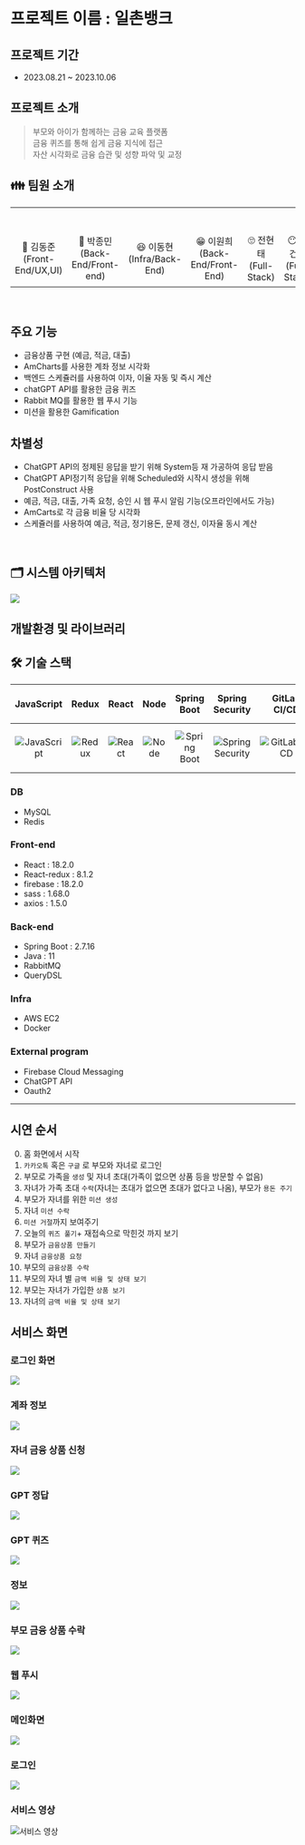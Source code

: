 # 프로젝트 이름 : 일촌뱅크

## 프로젝트 기간
- 2023.08.21 ~ 2023.10.06

## 프로젝트 소개
> 부모와 아이가 함께하는 금융 교육 플랫폼 <br/>
> 금융 퀴즈를 통해 쉽게 금융 지식에 접근 <br/>
> 자산 시각화로 금융 습관 및 성향 파악 및 교정 <br/>


## 👪 팀원 소개

<table>
    <tr>
        <td height="140px" align="center"> 
           <br><br> 👑 김동준 <br>(Front-End/UX,UI) <br></td>
        <td height="140px" align="center"> 
          <br><br> 🙂 박종민 <br>(Back-End/Front-end) <br></td>
        <td height="140px" align="center">
          <br><br> 😆 이동현 <br>(Infra/Back-End) <br></td>
        <td height="140px" align="center"> 
            <br><br> 😁 이원희 <br>(Back-End/Front-End) <br></td>
        <td height="140px" align="center"> 
           <br><br> 🙄 전현태 <br>(Full-Stack) <br></td>
        <td height="140px" align="center"> 
          <br><br> 😶 차건영 <br>(Full-Stack)  <br></td>
    </tr>
</table>

<br>


## 주요 기능
- 금융상품 구현 (예금, 적금, 대출)
- AmCharts를 사용한 계좌 정보 시각화
- 백엔드 스케쥴러를 사용하여 이자, 이율 자동 및 즉시 계산
- chatGPT API를 활용한 금융 퀴즈
- Rabbit MQ를 활용한 웹 푸시 기능
- 미션을 활용한 Gamification

## 차별성
- ChatGPT API의 정제된 응답을 받기 위해 System등 재 가공하여 응답 받음
- ChatGPT API정기적 응답을 위해 Scheduled와 시작시 생성을 위해 PostConstruct 사용
- 예금, 적금, 대출, 가족 요청, 승인 시 웹 푸시 알림 기능(오프라인에서도 가능)
- AmCarts로 각 금융 비율 당 시각화
- 스케쥴러를 사용하여 예금, 적금, 정기용돈, 문제 갱신, 이자율 동시 계산


<br />

## 🗂️ 시스템 아키텍처
<img src="pic/System.png">


## 개발환경 및 라이브러리

## 🛠️ 기술 스택

| JavaScript | Redux | React | Node | Spring Boot | Spring Security | GitLab CI/CD | Docker | Redis | Spring Data Jpa | NginX | MySQL | EC2 | RabbitMQ | FCM  |
|:----------:|:-----:|:-----:|:----:|:-----------:|:---------------:|:-------:|:------:|:-----:|:---------------:|:-----:|:-----:|:---:|:-------:|:-------:|
| ![JavaScript](pic/js.png) | ![Redux](pic/redux.png) | ![React](pic/react.png) | ![Node](pic/node.png) | ![Spring Boot](pic/springboot.png) | ![Spring Security](pic/security.png) | ![GitLabCI/CD](pic/GitlabCICD.png) | ![Docker](pic/docker.png) | ![Redis](pic/redis.png) | ![Spring Data Jpa](pic/jpa.png) | ![NginX](pic/nginx.png) | ![MySQL](pic/mysql.png) | ![EC2](pic/ec2.png) | ![RabbitMQ](pic/RabbitMQ.png) | ![FCM](pic/FCM.png) |



### DB
- MySQL
- Redis

### Front-end
- React : 18.2.0
- React-redux : 8.1.2
- firebase : 18.2.0
- sass : 1.68.0
- axios : 1.5.0

### Back-end
- Spring Boot : 2.7.16
- Java : 11
- RabbitMQ
- QueryDSL

### Infra
- AWS EC2 
- Docker 

### External program
- Firebase Cloud Messaging 
- ChatGPT API
- Oauth2


---
## 시연 순서
0. 홈 화면에서 시작
1. `카카오톡` 혹은 `구글` 로 부모와 자녀로 로그인
2. 부모로 가족을 `생성` 및 자녀 초대(가족이 없으면 상품 등을 방문할 수 없음)
3. 자녀가 가족 초대 `수락`(자녀는 초대가 없으면 초대가 없다고 나옴), 부모가 `용돈 주기`
4. 부모가 자녀를 위한 `미션 생성`
5. 자녀 `미션 수락`
6. `미션 거절`까지 보여주기
7. 오늘의 `퀴즈 풀기`+ 재접속으로 막힌것 까지 보기
8. 부모가 `금융상품 만들기`
9. 자녀 `금융상품 요청`
10. 부모의 `금융상품 수락`
11. 부모의 자녀 별 `금액 비율 및 상태 보기`
12. 부모는 자녀가 가입한 `상품 보기`
13. 자녀의 `금액 비율 및 상태 보기`


## 서비스 화면

### 로그인 화면
<img src="pic/login.png">

### 계좌 정보
<img src="pic/amcharts.png">

### 자녀 금융 상품 신청
<img src="pic/childloan.png">

### GPT 정답
<img src="pic/gptanswer.png">

### GPT 퀴즈
<img src="pic/gptquiz.png">

### 정보
<img src="pic/info.png">

### 부모 금융 상품 수락
<img src="pic/parentaccep.png">

### 웹 푸시
<img src="pic/rabbitmq.png">

### 메인화면
<img src="pic/servicepage.png">

### 로그인
<img src="pic/signup.png">

### 서비스 영상
![서비스 영상](pic/MyVideo_2.gif)




